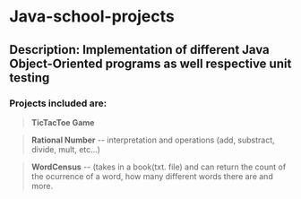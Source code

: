 # Java-school-projects
## Description: Implementation of different Java Object-Oriented programs as well respective unit testing

### Projects included are:
> **TicTacToe Game**

> **Rational Number** -- interpretation and operations (add, substract, divide, mult, etc...)

> **WordCensus** -- (takes in a book(txt. file) and can return the count of the ocurrence of a word, how many different words there are and more. 

